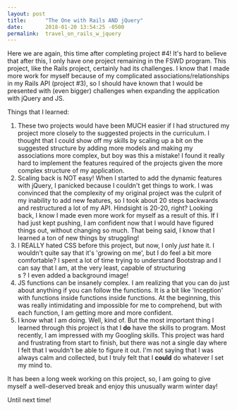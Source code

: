 ```yaml
---
layout: post
title:      "The One with Rails AND jQuery"
date:       2018-01-20 13:54:25 -0500
permalink:  travel_on_rails_w_jquery
---
```



Here we are again, this time after completing project #4! It's hard to believe that after this, I only have one project remaining in the FSWD program. This project, like the Rails project, certainly had its challenges. I know that I made more work for myself because of my complicated associations/relationships in my Rails API (project #3), so I should have known that I would be presented with (even bigger) challenges when expanding the application with jQuery and JS.

Things that I learned:

1. These two projects would have been MUCH easier if I had structured my project more closely to the suggested projects in the curriculum. I thought that I could show off my skills by scaling up a bit on the suggested structure by adding more models and making my associations more complex, but boy was this a mistake! I found it really hard to implement the features required of the projects given the more complex structure of my application.
2. Scaling back is NOT easy! When I started to add the dynamic features with jQuery, I panicked because I couldn't get things to work. I was convinced that the complexity of my original project was the culprit of my inability to add new features, so I took about 20 steps backwards and restructured a lot of my API. Hindsight is 20-20, right? Looking back, I know I made even more work for myself as a result of this. If I had just kept pushing, I am confident now that I would have figured things out, without changing so much. That being said, I know that I learned a ton of new things by struggling!
3. I REALLY hated CSS before this project, but now, I only *just* hate it. I wouldn't quite say that it's 'growing on me', but I do feel a bit more comfortable? I spent a lot of time trying to understand Bootstrap and I can say that I am, at the very least, capable of structuring <div>s ? I even added a background image!
4. JS functions can be insanely complex. I am realizing that you can do just about anything if you can follow the functions. It is a bit like 'Inception' with functions inside functions inside functions. At the beginning, this was really intimidating and impossible for me to comprehend, but with each function, I am getting more and more confident. 
5. I know what I am doing. Well, kind of. But the most important thing I learned through this project is that I **do** have the skills to program. Most recently, I am impressed with my Googling skills. This project was hard and frustrating from start to finish, but there was not a single day where I felt that I wouldn't be able to figure it out. I'm not saying that I was always calm and collected, but I truly felt that I **could** do whatever I set my mind to. 

It has been a long week working on this project, so, I am going to give myself a well-deserved break and enjoy this unusually warm winter day! 

Until next time!
